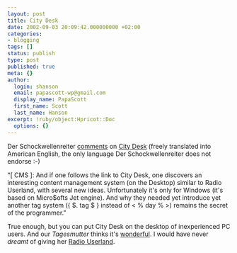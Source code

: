```yaml
---
layout: post
title: City Desk
date: 2002-09-03 20:09:42.000000000 +02:00
categories:
- blogging
tags: []
status: publish
type: post
published: true
meta: {}
author:
  login: shanson
  email: papascott-wp@gmail.com
  display_name: PapaScott
  first_name: Scott
  last_name: Hanson
excerpt: !ruby/object:Hpricot::Doc
  options: {}
---
```

<p>Der Schockwellenreiter <a href="http://www.schockwellenreiter.de/2002/09/03.html#a7586">comments</a> on <a href="http://www.fogcreek.com/CityDesk/">City Desk</a> (freely translated into American English, the only language Der Schockwellenreiter does not endorse  :-) </p>
<p>"[ CMS ]:  And if one follows the link to City Desk, one discovers an interesting content management system (on the Desktop) similar to Radio Userland, with several new ideas. Unfortunately it's only for Windows (it's based on Micro$ofts Jet engine).  And why they needed yet introduce yet another tag system ({ $. tag $ } instead of < % day % >) remains the secret of the programmer."</p>
<p>True enough, but you can put City Desk on the desktop of inexperienced PC users. And our <em>Tagesmutter</em> thinks it's <a href="http://www.tagesmuetter-vaeter.de/">wonderful</a>. I would have never <em>dreamt</em> of giving her <a href="http://radio.userland.com">Radio Userland</a>.</p>
